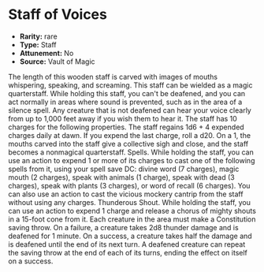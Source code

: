 
# Staff of Voices

* **Rarity:** rare
* **Type:** Staff
* **Attunement:** No
* **Source:** Vault of Magic


The length of this wooden staff is carved with images of mouths whispering, speaking, and screaming. This staff can be wielded as a magic quarterstaff. While holding this staff, you can't be deafened, and you can act normally in areas where sound is prevented, such as in the area of a silence spell. Any creature that is not deafened can hear your voice clearly from up to 1,000 feet away if you wish them to hear it. The staff has 10 charges for the following properties. The staff regains 1d6 + 4 expended charges daily at dawn. If you expend the last charge, roll a d20. On a 1, the mouths carved into the staff give a collective sigh and close, and the staff becomes a nonmagical quarterstaff. Spells. While holding the staff, you can use an action to expend 1 or more of its charges to cast one of the following spells from it, using your spell save DC: divine word (7 charges), magic mouth (2 charges), speak with animals (1 charge), speak with dead (3 charges), speak with plants (3 charges), or word of recall (6 charges). You can also use an action to cast the vicious mockery cantrip from the staff without using any charges. Thunderous Shout. While holding the staff, you can use an action to expend 1 charge and release a chorus of mighty shouts in a 15-foot cone from it. Each creature in the area must make a Constitution saving throw. On a failure, a creature takes 2d8 thunder damage and is deafened for 1 minute. On a success, a creature takes half the damage and is deafened until the end of its next turn. A deafened creature can repeat the saving throw at the end of each of its turns, ending the effect on itself on a success.
